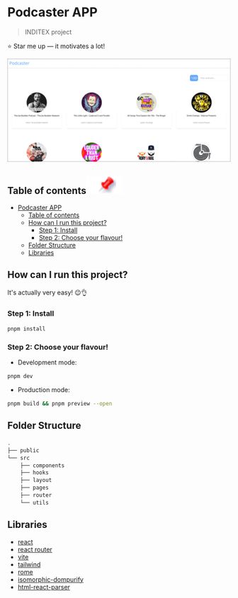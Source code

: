 # Podcaster APP
> INDITEX project

:star: Star me up — it motivates a lot!
<br/>

![](https://github.com/alvaro17f/podcaster/blob/main/public/podcaster.gif)

## Table of contents[![](https://raw.githubusercontent.com/aregtech/areg-sdk/master/docs/img/pin.svg)](#table-of-contents)
- [Podcaster APP](#podcaster-app)
  - [Table of contents](#table-of-contents)
  - [How can I run this project?](#how-can-i-run-this-project)
    - [Step 1: Install](#step-1-install)
    - [Step 2: Choose your flavour!](#step-2-choose-your-flavour)
  - [Folder Structure](#folder-structure)
  - [Libraries](#libraries)



## How can I run this project?
It's actually very easy! 😉👌

### Step 1: Install
```sh
pnpm install
```

### Step 2: Choose your flavour!
- Development mode:
```sh
pnpm dev
```
- Production mode:
```sh
pnpm build && pnpm preview --open
```

## Folder Structure
```sh
.
├── public
└── src
    ├── components
    ├── hooks
    ├── layout
    ├── pages
    ├── router
    └── utils
```

## Libraries
- [react](https://react.dev/)
- [react router](https://reactrouter.com/)
- [vite](https://vitejs.dev/)
- [tailwind](https://tailwindcss.com/)
- [rome](https://rome.tools/)
- [isomorphic-dompurify](https://github.com/kkomelin/isomorphic-dompurify)
- [html-react-parser](https://github.com/remarkablemark/html-react-parser)

